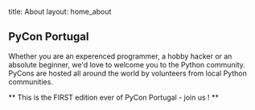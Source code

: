 title: About
layout: home_about

## PyCon Portugal

Whether you are an experenced programmer, a hobby hacker or an absolute beginner, we'd love to welcome you to the Python community. PyCons are hosted all around the world by volunteers from local Python communities. 

** This is the FIRST edition ever of PyCon Portugal - join us ! **

